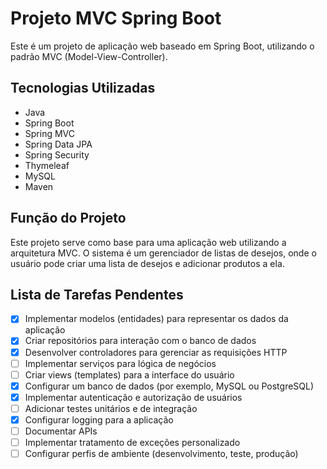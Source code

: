 # Projeto MVC Spring Boot

Este é um projeto de aplicação web baseado em Spring Boot, utilizando o padrão MVC (Model-View-Controller).

## Tecnologias Utilizadas

- Java
- Spring Boot
- Spring MVC
- Spring Data JPA
- Spring Security
- Thymeleaf
- MySQL
- Maven

## Função do Projeto

Este projeto serve como base para uma aplicação web utilizando a arquitetura MVC. O sistema é um gerenciador de listas de desejos, onde o usuário pode criar uma lista de desejos e adicionar produtos a ela.

## Lista de Tarefas Pendentes

- [X] Implementar modelos (entidades) para representar os dados da aplicação
- [X] Criar repositórios para interação com o banco de dados
- [X] Desenvolver controladores para gerenciar as requisições HTTP
- [ ] Implementar serviços para lógica de negócios
- [ ] Criar views (templates) para a interface do usuário
- [X] Configurar um banco de dados (por exemplo, MySQL ou PostgreSQL)
- [X] Implementar autenticação e autorização de usuários
- [ ] Adicionar testes unitários e de integração
- [X] Configurar logging para a aplicação
- [ ] Documentar APIs
- [ ] Implementar tratamento de exceções personalizado
- [ ] Configurar perfis de ambiente (desenvolvimento, teste, produção)
